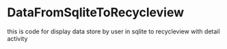 # DataFromSqliteToRecycleview
this is code for display data store by user in sqlite to recycleview with detail activity
